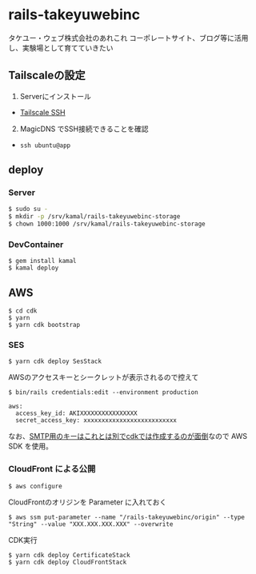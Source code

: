 # rails-takeyuwebinc

タケユー・ウェブ株式会社のあれこれ
コーポレートサイト、ブログ等に活用し、実験場として育てていきたい

## Tailscaleの設定
1. Serverにインストール
  - [Tailscale SSH](https://tailscale.com/kb/1193/tailscale-ssh)
2. MagicDNS でSSH接続できることを確認
  - `ssh ubuntu@app`

## deploy

### Server
```bash
$ sudo su -
$ mkdir -p /srv/kamal/rails-takeyuwebinc-storage
$ chown 1000:1000 /srv/kamal/rails-takeyuwebinc-storage
```

### DevContainer
```
$ gem install kamal
$ kamal deploy
```

## AWS
```
$ cd cdk
$ yarn
$ yarn cdk bootstrap
```

### SES
```
$ yarn cdk deploy SesStack
```

AWSのアクセスキーとシークレットが表示されるので控えて

```
$ bin/rails credentials:edit --environment production
```

```
aws:
  access_key_id: AKIXXXXXXXXXXXXXXXX
  secret_access_key: xxxxxxxxxxxxxxxxxxxxxxxxxx
```

なお、[SMTP用のキーはこれとは別でcdkでは作成するのが面倒](https://stackoverflow.com/questions/69736117/how-can-i-generate-aws-ses-smtp-credentials-using-the-cdk)なので AWS SDK を使用。

### CloudFront による公開

```
$ aws configure
```

CloudFrontのオリジンを Parameter に入れておく

```
$ aws ssm put-parameter --name "/rails-takeyuwebinc/origin" --type "String" --value "XXX.XXX.XXX.XXX" --overwrite
```

CDK実行

```
$ yarn cdk deploy CertificateStack
$ yarn cdk deploy CloudFrontStack
```
